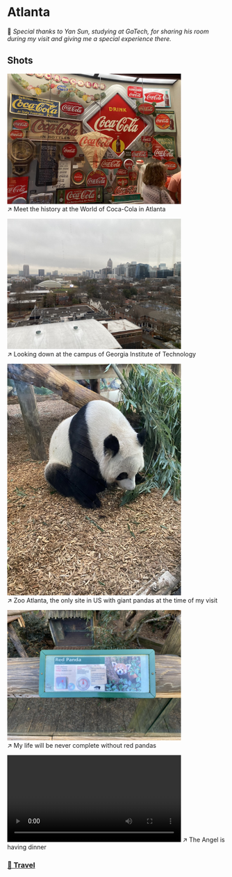 # Atlanta

🩵 *Special thanks to Yan Sun, studying at GaTech, for sharing his room during my visit and giving me a special experience there.*

## Shots

<img src="../img/Atlanta/cococola.jpeg" width=400/>\
↗️ Meet the history at the World of Coca-Cola in Atlanta

<img src="../img/Atlanta/getech.jpeg" width=400/>\
↗️ Looking down at the campus of Georgia Institute of Technology

<img src="../img/Atlanta/giantpanda.jpeg" width=400/>\
↗️ Zoo Atlanta, the only site in US with giant pandas at the time of my visit

<img src="../img/Atlanta/redpanda.jpeg" width=400/>\
↗️ My life will be never complete without red pandas

<video width="400" controls>
  <source src="../img/Atlanta/redpanda_v.mp4" type="video/mp4">
</video>
↗️ The Angel is having dinner

### [🚢 Travel](./travel.md)